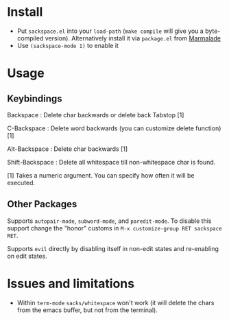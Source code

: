 Install
=======

* Put `sackspace.el` into your `load-path` (`make compile` will give you a byte-compiled version). Alternatively install it via `package.el` from [Marmalade](http://marmalade-repo.org/)
* Use `(sackspace-mode 1)` to enable it

Usage
=====


Keybindings
-----------

Backspace       : Delete char backwards or delete back Tabstop [1]

C-Backspace     : Delete word backwards (you can customize delete function) [1]

Alt-Backspace   : Delete char backwards [1]

Shift-Backspace : Delete all whitespace till non-whitespace char is found.

[1] Takes a numeric argument. You can specify how often it will be executed.

Other Packages
--------------

Supports `autopair-mode`, `subword-mode`, and `paredit-mode`.
To disable this support change the "honor" customs in `M-x customize-group RET sackspace RET`.

Supports `evil` directly by disabling itself in non-edit states and re-enabling on edit states.

Issues and limitations
==========================

* Within `term-mode` `sacks/whitespace` won't work (it will delete the chars from the emacs buffer, but not from the terminal).
